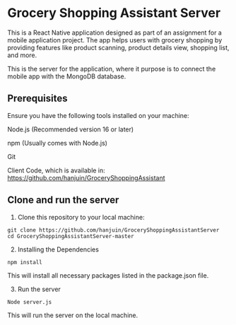 # Grocery Shopping Assistant Server

This is a React Native application designed as part of an assignment for a mobile application project. The app helps users with grocery shopping by providing features like product scanning, product details view, shopping list, and more.

This is the server for the application, where it purpose is to connect the mobile app with the MongoDB database.

## Prerequisites

Ensure you have the following tools installed on your machine:

Node.js (Recommended version 16 or later)

npm (Usually comes with Node.js)

Git

Client Code, which is available in: https://github.com/hanjuin/GroceryShoppingAssistant

## Clone and run the server

1. Clone this repository to your local machine:
```
git clone https://github.com/hanjuin/GroceryShoppingAssistantServer
cd GroceryShoppingAssistantServer-master
```

2. Installing the Dependencies
```
npm install
```
This will install all necessary packages listed in the package.json file.

3. Run the server
```
Node server.js
```
This will run the server on the local machine.